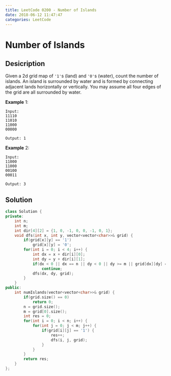 ```yaml
---
title: LeetCode 0200 - Number of Islands
date: 2018-06-12 11:47:47
categories: LeetCode
---
```

# Number of Islands

<!--more-->

## Desicription

Given a 2d grid map of `'1'`s (land) and `'0'`s (water), count the number of islands. An island is surrounded by water and is formed by connecting adjacent lands horizontally or vertically. You may assume all four edges of the grid are all surrounded by water.

**Example** 1:

```
Input:
11110
11010
11000
00000

Output: 1
```

**Example** 2:

```
Input:
11000
11000
00100
00011

Output: 3
```

## Solution

```cpp
class Solution {
private:
    int n;
    int m;
    int dir[4][2] = {1, 0, -1, 0, 0, -1, 0, 1};
    void dfs(int x, int y, vector<vector<char>>& grid) {
        if(grid[x][y] == '1')
            grid[x][y] = '0';
        for(int i = 0; i < 4; i++) {
            int dx = x + dir[i][0];
            int dy = y + dir[i][1];
            if(dx < 0 || dx == n || dy < 0 || dy >= m || grid[dx][dy] == '0')
                continue;
            dfs(dx, dy, grid);
        }
    }
public:
    int numIslands(vector<vector<char>>& grid) {
        if(grid.size() == 0)
            return 0;
        n = grid.size();
        m = grid[0].size();
        int res = 0;
        for(int i = 0; i < n; i++) {
            for(int j = 0; j < m; j++) {
                if(grid[i][j] == '1') {
                    res++;
                    dfs(i, j, grid);
                }
            }
        }
        return res;
    }
};
```